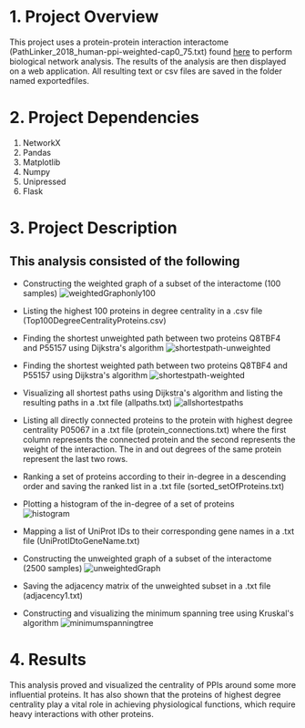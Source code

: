 # 1. Project Overview
This project uses a protein-protein interaction interactome (PathLinker_2018_human-ppi-weighted-cap0_75.txt)  found [here](https://github.com/Ibrahim-Youssef/localized-pathlinker/tree/master/Data) to perform biological network analysis.
The results of the analysis are then displayed on a web application. All resulting text or csv files are saved in the folder named exportedfiles.

# 2. Project Dependencies
1. NetworkX
2. Pandas
3. Matplotlib
4. Numpy
5. Unipressed
6. Flask

# 3. Project Description
## This analysis consisted of the following
- Constructing the weighted graph of a subset of the interactome (100 samples)
![weightedGraphonly100](https://user-images.githubusercontent.com/93945902/216840713-f749d4fe-268a-40b7-b632-fd51efa07b7f.jpg)
- Listing the highest 100 proteins in degree centrality in a .csv file (Top100DegreeCentralityProteins.csv)
- Finding the shortest unweighted path between two proteins Q8TBF4 and P55157 using Dijkstra's algorithm
![shortestpath-unweighted](https://user-images.githubusercontent.com/93945902/216841061-964dafaf-c59c-4ffd-99b6-7a764554a20a.jpg)
- Finding the shortest weighted path between two proteins Q8TBF4 and P55157 using Dijkstra's algorithm
![shortestpath-weighted](https://user-images.githubusercontent.com/93945902/216841062-ae0dc988-c5dd-4a97-9309-e9a0ff7ed4f9.jpg)
- Visualizing all shortest paths using Dijkstra's algorithm and listing the resulting paths in a .txt file (allpaths.txt)
![allshortestpaths](https://user-images.githubusercontent.com/93945902/216841045-ae0a840e-4e53-4c69-a53b-8c8ea4f1bceb.jpg)
- Listing all directly connected proteins to the protein with highest degree centrality P05067 in a .txt file (protein_connections.txt) where the first column represents the connected protein and the second represents the weight of the interaction. The in and out degrees of the same protein represent the last two rows.
- Ranking a set of proteins according to their in-degree in a descending order and saving the ranked list in a .txt file (sorted_setOfProteins.txt)

- Plotting a histogram of the in-degree of a set of proteins <br>
 ![histogram](https://user-images.githubusercontent.com/93945902/216841059-1a628b90-f523-4d72-95eb-353a0928d47d.jpg)
 
- Mapping a list of UniProt IDs to their corresponding gene names in a .txt file (UniProtIDtoGeneName.txt)
- Constructing the unweighted graph of a subset of the interactome (2500 samples) 
![unweightedGraph](https://user-images.githubusercontent.com/93945902/216841064-ab941005-a6b9-42d1-a83a-93e7ef891765.jpg)
- Saving the adjacency matrix of the unweighted subset in a .txt file (adjacency1.txt)
- Constructing and visualizing the minimum spanning tree using Kruskal's algorithm
![minimumspanningtree](https://user-images.githubusercontent.com/93945902/216841054-30bae031-df04-4d30-9ca5-072b88c4aad2.jpg)

# 4. Results
This analysis proved and visualized the centrality of PPIs around some more influential proteins. It has also shown that the proteins of highest degree centrality play a vital role in achieving physiological functions, which require heavy interactions with other proteins. 

